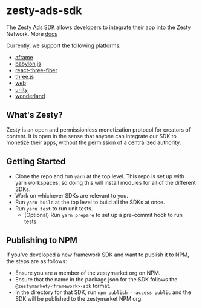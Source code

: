 # zesty-ads-sdk

The Zesty Ads SDK allows developers to integrate their app into the Zesty Network. More [docs](https://zestyxyz.notion.site/Zesty-Market-Documentation-346d6f9aa8544cf9a5484c3ccf61523a)

Currently, we support the following platforms:

- [aframe](https://github.com/zestyxyz/ads-sdk/tree/main/aframe)
- [babylon.js](https://github.com/zestyxyz/ads-sdk/tree/main/babylonjs)
- [react-three-fiber](https://github.com/zestyxyz/ads-sdk/tree/main/r3f)
- [three.js](https://github.com/zestyxyz/ads-sdk/tree/main/threejs)
- [web](https://github.com/zestyxyz/ads-sdk/tree/main/web)
- [unity](https://github.com/zestyxyz/ads-sdk/tree/main/unity)
- [wonderland](https://github.com/zestyxyz/ads-sdk/tree/main/wonderland)

## What's Zesty?

Zesty is an open and permissionless monetization protocol for creators of content. It is open in the sense that anyone can integrate our SDK to monetize their apps, without the permission of a centralized authority.

## Getting Started

- Clone the repo and run `yarn` at the top level. This repo is set up with yarn workspaces, so doing this will install modules for all of the different SDKs.
- Work on whichever SDKs are relevant to you.
- Run `yarn build` at the top level to build all the SDKs at once.
- Run `yarn test` to run unit tests.
  - (Optional) Run `yarn prepare` to set up a pre-commit hook to run tests.

## Publishing to NPM

If you've developed a new framework SDK and want to publish it to NPM, the steps are as follows:

- Ensure you are a member of the zestymarket org on NPM.
- Ensure that the name in the package.json for the SDK follows the `@zestymarket/<framework>-sdk` format.
- In the directory for that SDK, run `npm publish --access public` and the SDK will be published to the zestymarket NPM org.
